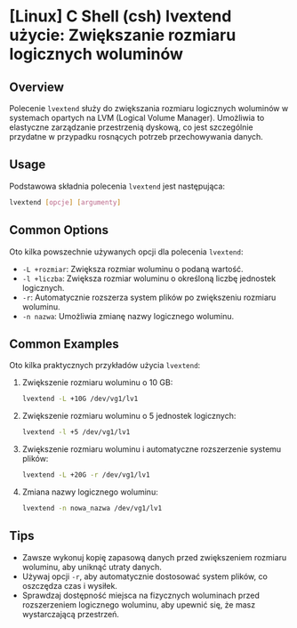 # [Linux] C Shell (csh) lvextend użycie: Zwiększanie rozmiaru logicznych woluminów

## Overview
Polecenie `lvextend` służy do zwiększania rozmiaru logicznych woluminów w systemach opartych na LVM (Logical Volume Manager). Umożliwia to elastyczne zarządzanie przestrzenią dyskową, co jest szczególnie przydatne w przypadku rosnących potrzeb przechowywania danych.

## Usage
Podstawowa składnia polecenia `lvextend` jest następująca:

```bash
lvextend [opcje] [argumenty]
```

## Common Options
Oto kilka powszechnie używanych opcji dla polecenia `lvextend`:

- `-L +rozmiar`: Zwiększa rozmiar woluminu o podaną wartość.
- `-l +liczba`: Zwiększa rozmiar woluminu o określoną liczbę jednostek logicznych.
- `-r`: Automatycznie rozszerza system plików po zwiększeniu rozmiaru woluminu.
- `-n nazwa`: Umożliwia zmianę nazwy logicznego woluminu.

## Common Examples
Oto kilka praktycznych przykładów użycia `lvextend`:

1. Zwiększenie rozmiaru woluminu o 10 GB:
   ```bash
   lvextend -L +10G /dev/vg1/lv1
   ```

2. Zwiększenie rozmiaru woluminu o 5 jednostek logicznych:
   ```bash
   lvextend -l +5 /dev/vg1/lv1
   ```

3. Zwiększenie rozmiaru woluminu i automatyczne rozszerzenie systemu plików:
   ```bash
   lvextend -L +20G -r /dev/vg1/lv1
   ```

4. Zmiana nazwy logicznego woluminu:
   ```bash
   lvextend -n nowa_nazwa /dev/vg1/lv1
   ```

## Tips
- Zawsze wykonuj kopię zapasową danych przed zwiększeniem rozmiaru woluminu, aby uniknąć utraty danych.
- Używaj opcji `-r`, aby automatycznie dostosować system plików, co oszczędza czas i wysiłek.
- Sprawdzaj dostępność miejsca na fizycznych woluminach przed rozszerzeniem logicznego woluminu, aby upewnić się, że masz wystarczającą przestrzeń.